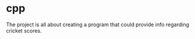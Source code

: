 # cpp
The project is all about creating a program that could provide info regarding cricket scores.
